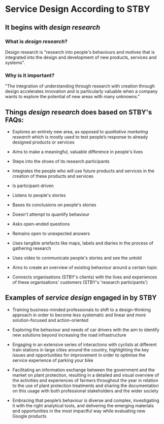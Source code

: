 # Service Design According to STBY

## It begins with *design research*

### What is *design research*?
Design research is "research into people's behaviours and motives that is integrated into the design and development of new products, services and systems".

### Why is it important?
"The integration of understanding through research with creation through design accelerates innovation and is particularly valuable when a company wants to explore the potential of new areas with many unknowns."

## Things *design research* does based on STBY's FAQs:

* Explores an entirely new area, as opposed to *qualitative marketing research* which is mostly used to test people’s response to already designed products or services

* Aims to make a meaningful, valuable difference in people's lives

* Steps into the shoes of its research participants

* Integrates the people who will use future products and services in the creation of these products and services

* Is participant-driven

* Listens to people's stories

* Bases its conclusions on people's stories

* Doesn't attempt to quantify behaviour

* Asks open-ended questions

* Remains open to unexpected answers

* Uses tangible artefacts like maps, labels and diaries in the process of gathering research

* Uses video to communicate people's stories and see the untold

* Aims to create an overview of existing behaviour around a certain topic

* Connects organisations (STBY's clients) with the lives and experiences of these organisations' customers (STBY's 'research participants')

## Examples of *service design* engaged in by STBY

* Training business-minded professionals to shift to a design-thinking approach in order to become less systematic and linear and more solution-focused and action-oriented

* Exploring the behaviour and needs of car drivers with the aim to identify new solutions beyond increasing the road infrastructure

* Engaging in an extensive series of interactions with cyclists at different train stations in large cities around the country, highlighting the key issues and opportunities for improvement in order to optimise the service experience of parking your bike

* Facilitating an information exchange between the government and the market on plant protection, resulting in a detailed and visual overview of the activities and experiences of farmers throughout the year in relation to the use of plant protection treatments and sharing the documentation on this usage with both professional stakeholders and the wider society

* Embracing that people’s behaviour is diverse and complex, investigating it with the right analytical tools, and delivering the emerging materials and opportunities in the most impactful way while evaluating new Google products
